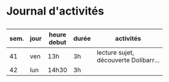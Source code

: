 
# Journal d'activités

## 


| sem. | jour | heure <br> debut | durée | activités |
|-----|-----|----|------|------|
| 41  | ven |  13h  | 3h |  lecture sujet, <br> découverte Dolibarr... |
| 42  | lun | 14h30 | 3h | |

